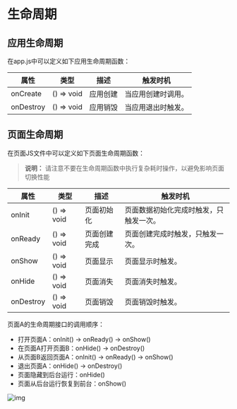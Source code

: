 # 生命周期
<!--Kit: ArkUI-->
<!--Subsystem: ArkUI-->
<!--Owner: @mayaolll-->
<!--Designer: @jiangdayuan-->
<!--Tester: @lxl007-->
<!--Adviser: @HelloCrease-->


## 应用生命周期

在app.js中可以定义如下应用生命周期函数：

| 属性      | 类型       | 描述     | 触发时机           |
| --------- | ---------- | -------- | ------------------ |
| onCreate  | () => void | 应用创建 | 当应用创建时调用。 |
| onDestroy | () => void | 应用销毁 | 当应用退出时触发。 |

## 页面生命周期

在页面JS文件中可以定义如下页面生命周期函数：

> **说明：** 请注意不要在生命周期函数中执行复杂耗时操作，以避免影响页面切换性能

| 属性      | 类型       | 描述         | 触发时机                               |
| --------- | ---------- | ------------ | -------------------------------------- |
| onInit    | () => void | 页面初始化   | 页面数据初始化完成时触发，只触发一次。 |
| onReady   | () => void | 页面创建完成 | 页面创建完成时触发，只触发一次。       |
| onShow    | () => void | 页面显示     | 页面显示时触发。                       |
| onHide    | () => void | 页面消失     | 页面消失时触发。                       |
| onDestroy | () => void | 页面销毁     | 页面销毁时触发。                       |

页面A的生命周期接口的调用顺序：

- 打开页面A：onInit() -> onReady() -> onShow()
- 在页面A打开页面B：onHide() -> onDestroy()
- 从页面B返回页面A：onInit() -> onReady() -> onShow()
- 退出页面A：onHide() -> onDestroy()
- 页面隐藏到后台运行：onHide()
- 页面从后台运行恢复到前台：onShow()

![img](figures/lifecycle.png)